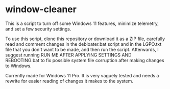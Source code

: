 # window-cleaner
This is a script to turn off some Windows 11 features, minimize telemetry, and set a few security settings.

To use this script, clone this repository or download it as a ZIP file, carefully read and comment changes in the debloater.bat script and in the LGPO.txt file that you don't want to be made, and then run the script. Afterwards, I suggest running RUN ME AFTER APPLYING SETTINGS AND REBOOTING.bat to fix possible system file corruption after making changes to Windows.

Currently made for Windows 11 Pro. It is very vaguely tested and needs a rewrite for easier reading of changes it makes to the system.
